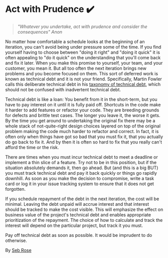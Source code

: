 # Act with Prudence ✔️

> _"Whatever you undertake, act with prudence and consider the consequences" Anon_

No matter how comfortable a schedule looks at the beginning of an iteration, you can't avoid being under pressure some of the time. If you find yourself having to choose between "doing it right" and "doing it quick" it is often appealing to "do it quick" on the understanding that you'll come back and fix it later. When you make this promise to yourself, your team, and your customer, you mean it. But all too often the next iteration brings new problems and you become focused on them. This sort of deferred work is known as technical debt and it is not your friend. Specifically, Martin Fowler calls this deliberate technical debt in his [taxonomy of technical debt](http://martinfowler.com/bliki/TechnicalDebtQuadrant.html), which should not be confused with inadvertent technical debt.

Technical debt is like a loan: You benefit from it in the short-term, but you have to pay interest on it until it is fully paid off. Shortcuts in the code make it harder to add features or refactor your code. They are breeding grounds for defects and brittle test cases. The longer you leave it, the worse it gets. By the time you get around to undertaking the original fix there may be a whole stack of not-quite-right design choices layered on top of the original problem making the code much harder to refactor and correct. In fact, it is often only when things have got so bad that you must fix it, that you actually do go back to fix it. And by then it is often so hard to fix that you really can't afford the time or the risk.

There are times when you must incur technical debt to meet a deadline or implement a thin slice of a feature. Try not to be in this position, but if the situation absolutely demands it, then go ahead. But (and this is a big BUT) you must track technical debt and pay it back quickly or things go rapidly downhill. As soon as you make the decision to compromise, write a task card or log it in your issue tracking system to ensure that it does not get forgotten.

If you schedule repayment of the debt in the next iteration, the cost will be minimal. Leaving the debt unpaid will accrue interest and that interest should be tracked to make the cost visible. This will emphasize the effect on business value of the project's technical debt and enables appropriate prioritization of the repayment. The choice of how to calculate and track the interest will depend on the particular project, but track it you must.

Pay off technical debt as soon as possible. It would be imprudent to do otherwise.

By [Seb Rose](http://programmer.97things.oreilly.com/wiki/index.php/Seb_Rose)
